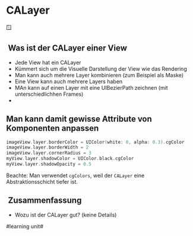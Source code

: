# CALayer
🪟

##  Was ist der CALayer einer View 
- Jede View hat ein CALayer
- Kümmert sich um die Visuelle Darstellung der View wie das Rendering
- Man kann auch mehrere Layer kombinieren (zum Beispiel als Maske)
- Eine View kann auch mehrere Layers haben
- MAn kann auf einen Layer mit eine UIBezierPath zeichnen (mit unterschiedlichhen Frames)
- 

## Man kann damit gewisse Attribute von Komponenten anpassen

```swift
imageView.layer.borderColor = UIColor(white: 0, alpha: 0.3).cgColor
imageView.layer.borderWidth = 2
imageView.layer.cornerRadius = 3
myView.layer.shadowColor = UIColor.black.cgColor
myView.layer.shadowOpacity = 0.5
```

Beachte: Man verwendet `cgColors`, weil der `CALayer` eine Abstraktionsschicht tiefer ist.

##  Zusammenfassung
- Wozu ist der CALayer gut? (keine Details)

#learning unit#